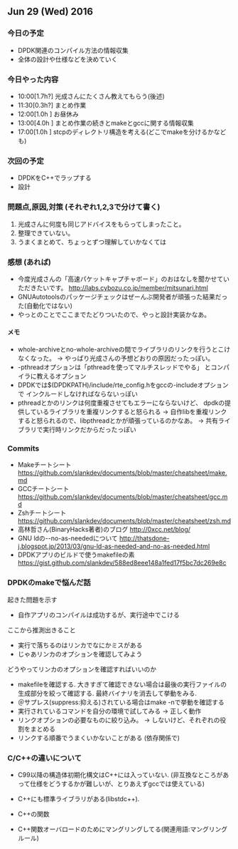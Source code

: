 

## Jun 29 (Wed) 2016

### 今日の予定

 - DPDK関連のコンパイル方法の情報収集
 - 全体の設計や仕様などを決めていく


### 今日やった内容

 - 10:00[1.7h?] 光成さんにたくさん教えてもらう(後述)
 - 11:30[0.3h?]  まとめ作業
 - 12:00[1.0h ] お昼休み
 - 13:00[4.0h ] まとめ作業の続きとmakeとgccに関する情報収集
 - 17:00[1.0h ] stcpのディレクトリ構造を考える(どこでmakeを分けるかなども)


### 次回の予定

 - DPDKをC++でラップする
 - 設計



### 問題点,原因,対策 (それぞれ1,2,3で分けて書く)

 1. 光成さんに何度も同じアドバイスをもらってしまったこと。
 2. 整理できていない。
 3. うまくまとめて、ちょっとずつ理解していかなくては 



### 感想 (あれば)

 - 今度光成さんの「高速パケットキャプチャボード」のおはなしを聞かせていただきたいです。
   http://labs.cybozu.co.jp/member/mitsunari.html
 - GNUAutotoolsのパッケージチェックはぜーんぶ開発者が頑張った結果だった(自動化ではない)
 - やっとのことでここまでたどりついたので、やっと設計実装かなあ。


#### メモ

 - whole-archiveとno-whole-archiveの間でライブラリのリンクを行うとこけなくなった。
   -> やっぱり光成さんの予想どおりの原因だったっぽい。
 - -pthreadオプションは「pthreadを使ってマルチスレッドでやる」
   とコンパイラに教えるオプション
 - DPDKでは$(DPDKPATH)/include/rte_config.hをgccの-includeオプションで
   インクルードしなければならないっぽい
 - pthreadとかのリンクは何度重複させてもエラーにならないけど、
   dpdkの提供しているライブラリを重複リンクすると怒られる 
   -> 自作libを重複リンクすると怒られるので、libpthreadとかが頑張っているのかなあ。
   -> 共有ライブラリで実行時リンクだからだったっぽい




### Commits

 - Makeチートシート
   https://github.com/slankdev/documents/blob/master/cheatsheet/make.md
 - GCCチートシート
   https://github.com/slankdev/documents/blob/master/cheatsheet/gcc.md
 - Zshチートシート
   https://github.com/slankdev/documents/blob/master/cheatsheet/zsh.md
 - 高林哲さん(BinaryHacks著者)のブログ
   http://0xcc.net/blog/
 - GNU ldの--no-as-neededについて
   http://thatsdone-j.blogspot.jp/2013/03/gnu-ld-as-needed-and-no-as-needed.html
 - DPDKアプリのビルドで使うmakefileの素
   https://gist.github.com/slankdev/588ed8eee148a1fed17f5bc7dc269e8c



### DPDKのmakeで悩んだ話

起きた問題を示す
 - 自作アプリのコンパイルは成功するが、実行途中でこける

ここから推測出きること
 - 実行で落ちるのはリンカでなにかミスがある
 - じゃあリンカのオプションを確認してみよう

どうやってリンカのオプションを確認すればいいのか
 - makefileを確認する.
   大きすぎて確認できない場合は最後の実行ファイルの生成部分を絞って確認する.
   最終バイナリを消去して挙動をみる.
 - ＠サプレス(suppress:抑える)されている場合はmake -nで挙動を確認する
 - 実行されているコマンドを自分の環境で試してみる -> 正しく動作
 - リンクオプションの必要なものに絞り込み。 -> しないけど、それぞれの役割をまとめる
 - リンクする順番でうまくいかないことがある (依存関係で)



### C/C++の違いについて

 - C99以降の構造体初期化構文はC++には入っていない.
   (非互換なところがあって仕様をどうするかが難しいが、とりあえずgccでは使えている)
   
 - C++にも標準ライブラリがある(libstdc++).
 - C++の関数
 - C++関数オーバロードのためにマングリングしてる(関連用語:マングリングルール)




